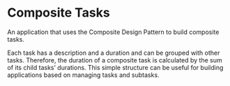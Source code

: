 # Composite Tasks

An application that uses the Composite Design Pattern to build composite tasks.

Each task has a description and a duration and can be grouped with other tasks. Therefore, the duration of a composite task is calculated by the sum of its child tasks’ durations. This simple structure can be useful for building applications based on managing tasks and subtasks.
